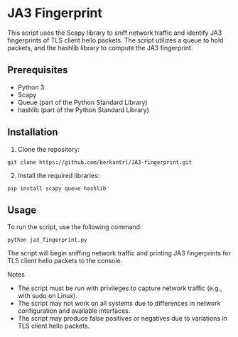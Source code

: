 # JA3 Fingerprint
This script uses the Scapy library to sniff network traffic and identify JA3 fingerprints of TLS client hello packets. The script utilizes a queue to hold packets, and the hashlib library to compute the JA3 fingerprint.

## Prerequisites
- Python 3
- Scapy
- Queue (part of the Python Standard Library)
- hashlib (part of the Python Standard Library)
## Installation
1. Clone the repository:
```
git clone https://github.com/berkantrl/JA3-fingerprint.git
```
2. Install the required libraries:
```
pip install scapy queue hashlib
```
## Usage
To run the script, use the following command:
```
python ja3_fingerprint.py
```
The script will begin sniffing network traffic and printing JA3 fingerprints for TLS client hello packets to the console.

Notes
- The script must be run with privileges to capture network traffic (e.g., with sudo on Linux).
- The script may not work on all systems due to differences in network configuration and available interfaces.
- The script may produce false positives or negatives due to variations in TLS client hello packets.
